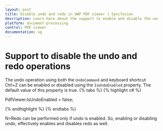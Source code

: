 ```yaml
---
layout: post
title: Disable undo and redo in UWP PDF viewer | Syncfusion
description: Learn here about the support to enable and disable the undo and redo operations in UWP PDF viewer control.
platform: document-processing
control: PDF viewer
documentation: ug
---
```


# Support to disable the undo and redo operations

The undo operation using both the `UndoCommand` and keyboard shortcut Ctrl+Z can be enabled or disabled using the `IsUndoEnabled` property. The default value of this property is true.
{% tabs %}
{% highlight c# %}

PdfViewer.IsUndoEnabled = false;

{% endhighlight %}
{% endtabs %}
     
N>Redo can be performed only if undo is enabled. So, enabling or disabling undo, effectively enables and disables redo as well.
